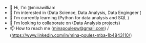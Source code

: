 - 👋 Hi, I’m @minawilliam
- 👀 I’m interested in (Data Science, Data Analysis, Data Engingeer )
- 🌱 I’m currently learning (Python for data analysis and SQL ) 
- 💞️ I’m looking to collaborate on (Data Analysis projects)
- 📫 How to reach me (minapoulesw@gmail.com) / (https://www.linkedin.com/in/mina-poules-mba-1b4843110/)

<!---
minapoulesw/minapoulesw is a ✨ special ✨ repository because its `README.md` (this file) appears on your GitHub profile.
You can click the Preview link to take a look at your changes.
--->
